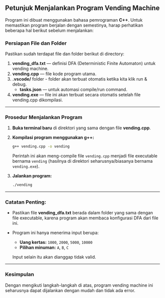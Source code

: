 ## Petunjuk Menjalankan Program Vending Machine

Program ini dibuat menggunakan bahasa pemrograman **C++**. Untuk memastikan program berjalan dengan semestinya, harap perhatikan beberapa hal berikut sebelum menjalankan:

### Persiapan File dan Folder
Pastikan sudah terdapat file dan folder berikut di directory:
1. **vending_dfa.txt** — definisi DFA (Deterministic Finite Automaton) untuk vending machine.
2. **vending.cpp** — file kode program utama.
3. **.vscode/** folder - folder akan terbuat otomatis ketika kita klik run & debug.
   - **tasks.json** — untuk automasi compile/run command.
4. **vending.exe** — file ini akan terbuat secara otomatis setelah file vending.cpp dikompilasi.

---

### Prosedur Menjalankan Program

1. **Buka terminal baru** di direktori yang sama dengan file **vending.cpp**.

2. **Kompilasi program menggunakan g++:**

   ```bash
   g++ vending.cpp -o vending
   ```

   Perintah ini akan meng-compile file `vending.cpp` menjadi file executable bernama `vending` (hasilnya di direktori seharusnya/biasanya bernama `vending.exe`).

3. **Jalankan program:**

   ```bash
   ./vending
   ```

---

### Catatan Penting:
- Pastikan file **vending_dfa.txt** berada dalam folder yang sama dengan file executable, karena program akan membaca konfigurasi DFA dari file ini.
- Program ini hanya menerima input berupa:
  - **Uang kertas:** `1000`, `2000`, `5000`, `10000`
  - **Pilihan minuman:** `A`, `B`, `C`

  Input selain itu akan dianggap tidak valid.

---

### Kesimpulan
Dengan mengikuti langkah-langkah di atas, program vending machine ini seharusnya dapat dijalankan dengan mudah dan tidak ada error.
